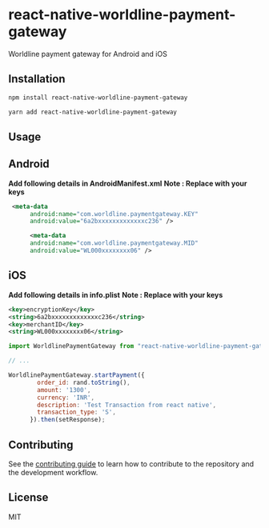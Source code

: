 # react-native-worldline-payment-gateway

Worldline payment gateway for Android and iOS

## Installation

```sh
npm install react-native-worldline-payment-gateway
```
```sh
yarn add react-native-worldline-payment-gateway
```

## Usage

## Android

**Add following details in AndroidManifest.xml**
**Note : Replace with your keys**
```xml
 <meta-data
      android:name="com.worldline.paymentgateway.KEY"
      android:value="6a2bxxxxxxxxxxxxxc236" />

      <meta-data
      android:name="com.worldline.paymentgateway.MID"
      android:value="WL000xxxxxxxx06" />

```

## iOS

**Add following details in info.plist**
**Note : Replace with your keys**

```xml
<key>encryptionKey</key>
<string>6a2bxxxxxxxxxxxxxc236</string>
<key>merchantID</key>
<string>WL000xxxxxxxx06</string>
```

```js
import WorldlinePaymentGateway from "react-native-worldline-payment-gateway";

// ...

WorldlinePaymentGateway.startPayment({
        order_id: rand.toString(),
        amount: '1300',
        currency: 'INR',
        description: 'Test Transaction from react native',
        transaction_type: 'S',
      }).then(setResponse);
```

## Contributing

See the [contributing guide](CONTRIBUTING.md) to learn how to contribute to the repository and the development workflow.

## License

MIT
